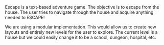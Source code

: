 Escape is a text-based adventure game. The objective is to escape from the house. The user tries to navigate through the house and acquire anything needed to ESCAPE!

We are using a modular implementation. This would allow us to create new layouts and entirely new levels for the user to explore. The current level is a house but we could easily change it to be a school, dungeon, hospital, etc.
